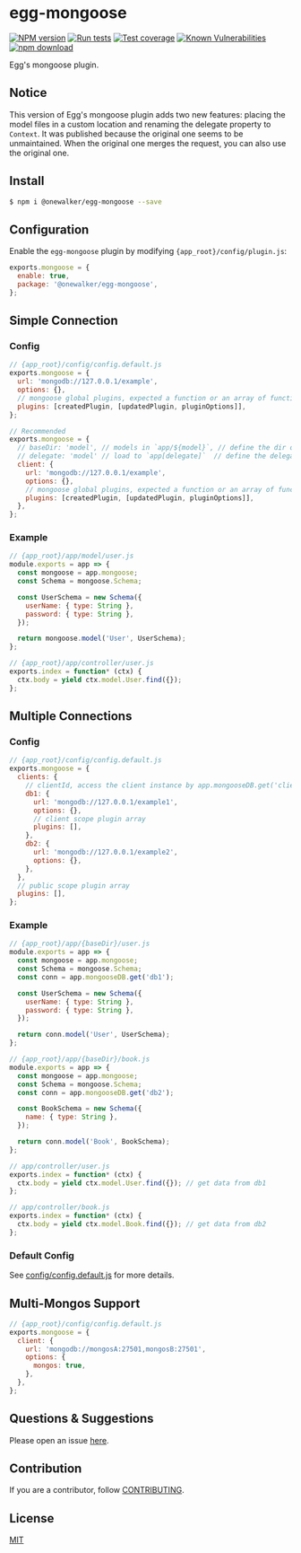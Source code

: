 # egg-mongoose

[![NPM version][npm-image]][npm-url]
[![Run tests](https://github.com/eggjs/egg-mongoose/actions/workflows/autoUnitTest.yml/badge.svg)](https://github.com/eggjs/egg-mongoose/actions/workflows/autoUnitTest.yml)
[![Test coverage][codecov-image]][codecov-url]
[![Known Vulnerabilities][snyk-image]][snyk-url]
[![npm download][download-image]][download-url]

[npm-image]: https://img.shields.io/npm/v/egg-mongoose.svg?style=flat-square
[npm-url]: https://www.npmjs.com/package/@onewalker/egg-mongoose
[codecov-image]: https://img.shields.io/codecov/c/github/eggjs/egg-mongoose.svg?style=flat-square
[codecov-url]: https://codecov.io/github/eggjs/egg-mongoose?branch=master
[snyk-image]: https://snyk.io/test/npm/egg-mongoose/badge.svg?style=flat-square
[snyk-url]: https://snyk.io/test/npm/egg-mongoose
[download-image]: https://img.shields.io/npm/dm/@onewalker/egg-mongoose.svg?style=flat-square
[download-url]: https://www.npmjs.com/package/@onewalker/egg-mongoose


Egg's mongoose plugin.

## Notice

This version of Egg's mongoose plugin adds two new features: placing the model files in a custom location and renaming the delegate property to `Context`. It was published because the original one seems to be unmaintained. When the original one merges the request, you can also use the original one.

## Install

```bash
$ npm i @onewalker/egg-mongoose --save
```

## Configuration

Enable the `egg-mongoose` plugin by modifying `{app_root}/config/plugin.js`:

```js
exports.mongoose = {
  enable: true,
  package: '@onewalker/egg-mongoose',
};
```

## Simple Connection

### Config

```js
// {app_root}/config/config.default.js
exports.mongoose = {
  url: 'mongodb://127.0.0.1/example',
  options: {},
  // mongoose global plugins, expected a function or an array of function and options
  plugins: [createdPlugin, [updatedPlugin, pluginOptions]],
};

// Recommended
exports.mongoose = {
  // baseDir: 'model', // models in `app/${model}`, // define the dir of model
  // delegate: 'model' // load to `app[delegate]`  // define the delegate
  client: {
    url: 'mongodb://127.0.0.1/example',
    options: {},
    // mongoose global plugins, expected a function or an array of function and options
    plugins: [createdPlugin, [updatedPlugin, pluginOptions]],
  },
};
```

### Example

```js
// {app_root}/app/model/user.js
module.exports = app => {
  const mongoose = app.mongoose;
  const Schema = mongoose.Schema;

  const UserSchema = new Schema({
    userName: { type: String },
    password: { type: String },
  });

  return mongoose.model('User', UserSchema);
};

// {app_root}/app/controller/user.js
exports.index = function* (ctx) {
  ctx.body = yield ctx.model.User.find({});
};
```

## Multiple Connections

### Config

```js
// {app_root}/config/config.default.js
exports.mongoose = {
  clients: {
    // clientId, access the client instance by app.mongooseDB.get('clientId')
    db1: {
      url: 'mongodb://127.0.0.1/example1',
      options: {},
      // client scope plugin array
      plugins: [],
    },
    db2: {
      url: 'mongodb://127.0.0.1/example2',
      options: {},
    },
  },
  // public scope plugin array
  plugins: [],
};
```

### Example

```js
// {app_root}/app/{baseDir}/user.js
module.exports = app => {
  const mongoose = app.mongoose;
  const Schema = mongoose.Schema;
  const conn = app.mongooseDB.get('db1');

  const UserSchema = new Schema({
    userName: { type: String },
    password: { type: String },
  });

  return conn.model('User', UserSchema);
};

// {app_root}/app/{baseDir}/book.js
module.exports = app => {
  const mongoose = app.mongoose;
  const Schema = mongoose.Schema;
  const conn = app.mongooseDB.get('db2');

  const BookSchema = new Schema({
    name: { type: String },
  });

  return conn.model('Book', BookSchema);
};

// app/controller/user.js
exports.index = function* (ctx) {
  ctx.body = yield ctx.model.User.find({}); // get data from db1
};

// app/controller/book.js
exports.index = function* (ctx) {
  ctx.body = yield ctx.model.Book.find({}); // get data from db2
};
```

### Default Config

See [config/config.default.js](config/config.default.js) for more details.

## Multi-Mongos Support

```js
// {app_root}/config/config.default.js
exports.mongoose = {
  client: {
    url: 'mongodb://mongosA:27501,mongosB:27501',
    options: {
      mongos: true,
    },
  },
};
```

## Questions & Suggestions

Please open an issue [here](https://github.com/oneWalker/egg-mongoose/issues).

## Contribution

If you are a contributor, follow [CONTRIBUTING](https://eggjs.org/zh-cn/contributing.html).

## License

[MIT](LICENSE)

